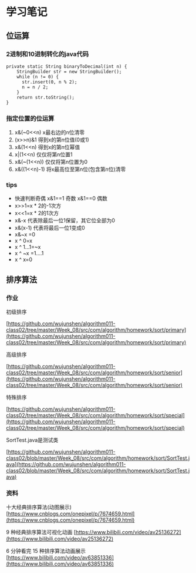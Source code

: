 # 学习笔记

## 位运算

### 2进制和10进制转化的java代码

```
private static String binaryToDecimal(int n) {
    StringBuilder str = new StringBuilder();
    while (n != 0) {
      str.insert(0, n % 2);
      n = n / 2;
    }
    return str.toString();
}
```

### 指定位置的位运算

1. x&(~0<<n) x最右边的n位清零
2. (x>>n)&1 得到x的第n位值(0或1)
3. x&(1<<n) 得到x的第n位幂值
4. x|(1<<n) 仅仅将第n位置1
5. x&(~(1<<n)) 仅仅将第n位置为0
6. x&((1<<n)-1) 将x最高位至第n位(包含第n位)清零

### tips
* 快速判断奇偶 x&1==1 奇数 x&1==0 偶数
* x>>1=x * 2的-1次方
* x<<1=x * 2的1次方
* x&-x 代表除最后一位1保留，其它位全部为0
* x&(x-1) 代表将最后一位1变成0
* x&~x =0 
* x ^ 0=x
* x ^ 1...1=~x
* x ^ ~x =1....1
* x ^ x=0


## 排序算法

### 作业

初级排序

[https://github.com/wujunshen/algorithm011-class02/tree/master/Week_08/src/com/algorithm/homework/sort/primary](https://github.com/wujunshen/algorithm011-class02/tree/master/Week_08/src/com/algorithm/homework/sort/primary)

高级排序

[https://github.com/wujunshen/algorithm011-class02/tree/master/Week_08/src/com/algorithm/homework/sort/senior](https://github.com/wujunshen/algorithm011-class02/tree/master/Week_08/src/com/algorithm/homework/sort/senior)

特殊排序

[https://github.com/wujunshen/algorithm011-class02/tree/master/Week_08/src/com/algorithm/homework/sort/special](https://github.com/wujunshen/algorithm011-class02/tree/master/Week_08/src/com/algorithm/homework/sort/special)

SortTest.java是测试类

[https://github.com/wujunshen/algorithm011-class02/blob/master/Week_08/src/com/algorithm/homework/sort/SortTest.java](https://github.com/wujunshen/algorithm011-class02/blob/master/Week_08/src/com/algorithm/homework/sort/SortTest.java)

### 资料

十大经典排序算法(动图展示)
[https://www.cnblogs.com/onepixel/p/7674659.html](https://www.cnblogs.com/onepixel/p/7674659.html)

9 种经典排序算法可视化动画
[https://www.bilibili.com/video/av25136272](https://www.bilibili.com/video/av25136272)

6 分钟看完 15 种排序算法动画展示
[https://www.bilibili.com/video/av63851336](https://www.bilibili.com/video/av63851336)




